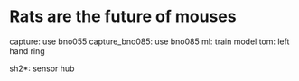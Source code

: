 # Rats are the future of mouses

capture: use bno055
capture_bno085: use bno085
ml: train model
tom: left hand ring

sh2*: sensor hub